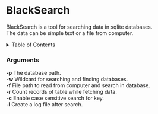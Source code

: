 # BlackSearch
BlackSearch is a tool for searching data in sqlite databases. </br>
The data can be simple text or a file from computer.

<details>
  <summary>Table of Contents</summary>
  <ul>
    <li><a href="#fixed-bugs">Fixed bugs</a></li>
    <li><a href="#installation">Installation</a></li>
    <li><a href="#packages">Packages</a></li>
    <li><a href="#usages">Usages</a></li>
  </ul>
</details>


### Arguments

**-p**  The database path.  </br>
**-w**  Wildcard for searching and finding databases. </br>
**-f**  File path to read from computer and search in database. </br>
**-r**  Count records of table while fetching data. </br>
**-c**  Enable case sensitive search for key. </br>
**-l**  Create a log file after search. </br>
